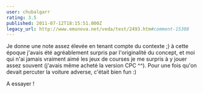 ```yaml
---
user: chubalgarr
rating: 3.5
published: 2011-07-12T18:15:51.000Z
legacy_url: http://www.emunova.net/veda/test/2493.htm#comment-15308
---
```

Je donne une note assez élevée en tenant compte du contexte ;) à cette époque j'avais été agréablement surpris par l'originalité du concept, et moi qui n'ai jamais vraiment aimé les jeux de courses je me surpris à y jouer assez souvent (j'avais même acheté la version CPC ^^). Pour une fois qu'on devait percuter la voiture adverse, c'était bien fun :)

A essayer !